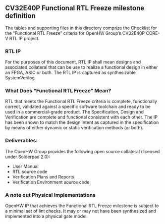 ## CV32E40P Functional RTL Freeze milestone definition
The tables and supporting files in this directory comprize the Checklist for the “Functional RTL Freeze” criteria for OpenHW Group’s CV32E40P CORE-V RTL IP project.

### RTL IP
For the purposes of this document, RTL IP shall mean designs and associated collateral that can be use to realize a functional design in either an FPGA, ASIC or both.  The RTL IP is captured as synthesizable SystemVerilog.

### What Does “Functional RTL Freeze” Mean?
RTL that meets the Functional RTL Freeze criteria is complete, functionally correct, validated against a specific software toolchain and ready to be used in a commercial-grade product.  The Specification, Design and Verification are complete and functional consistent with each other.  The IP has been shown to match the design intent as captured in the specification by means of either dynamic or static verification methods (or both).

### Deliverables:
The OpenHW Group provides the following open source collateral (licensed under Solderpad 2.0):
- User Manual
- RTL source code
- Verification Plans and Reports
- Verification Environment source code

### A note out Physical Implementations
OpenHW IP that achieves the Functional RTL Freeze milestone is subject to a minimal set of lint checks.  It may or may not have been synthesized and implemented into a physical gate model.
